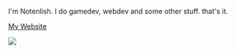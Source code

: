 I'm Notenlish. I do gamedev, webdev and some other stuff. that's it.

[My Website](https://notenlish.vercel.app/)

![](https://github-readme-stats.hackclub.dev/api/wakatime?username=2564&api_domain=hackatime.hackclub.com&theme=tokyonight&custom_title=Hackatime+Stats&layout=compact&cache_seconds=0&langs_count=8)
